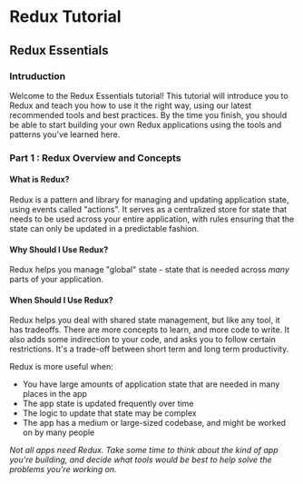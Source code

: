# Redux Tutorial
## Redux Essentials
### Intruduction
Welcome to the Redux Essentials tutorial! This tutorial will introduce you to Redux and teach you how to use it the right way, using our latest recommended tools and best practices. By the time you finish, you should be able to start building your own Redux applications using the tools and patterns you've learned here.

### Part 1 : Redux Overview and Concepts
#### What is Redux?
Redux is a pattern and library for managing and updating application state, using events called "actions". It serves as a centralized store for state that needs to be used across your entire application, with rules ensuring that the state can only be updated in a predictable fashion.
#### Why Should I Use Redux?
Redux helps you manage "global" state - state that is needed across *many* parts of your application.
#### When Should I Use Redux?
Redux helps you deal with shared state management, but like any tool, it has tradeoffs. There are more concepts to learn, and more code to write. It also adds some indirection to your code, and asks you to follow certain restrictions. It's a trade-off between short term and long term productivity.

Redux is more useful when:
- You have large amounts of application state that are needed in many places in the app
- The app state is updated frequently over time
- The logic to update that state may be complex
- The app has a medium or large-sized codebase, and might be worked on by many people

*Not all apps need Redux. Take some time to think about the kind of app you're building, and decide what tools would be best to help solve the problems you're working on.*

